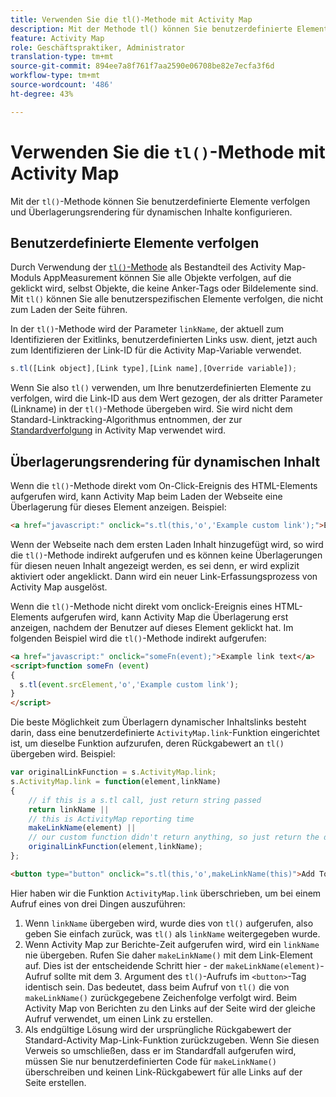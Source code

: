 ```yaml
---
title: Verwenden Sie die tl()-Methode mit Activity Map
description: Mit der Methode tl() können Sie benutzerdefinierte Elemente verfolgen und das Überlagerungsrendering für dynamische Inhalte konfigurieren.
feature: Activity Map
role: Geschäftspraktiker, Administrator
translation-type: tm+mt
source-git-commit: 894ee7a8f761f7aa2590e06708be82e7ecfa3f6d
workflow-type: tm+mt
source-wordcount: '486'
ht-degree: 43%

---
```



# Verwenden Sie die `tl()`-Methode mit Activity Map

Mit der `tl()`-Methode können Sie benutzerdefinierte Elemente verfolgen und Überlagerungsrendering für dynamischen Inhalte konfigurieren.

## Benutzerdefinierte Elemente verfolgen

Durch Verwendung der [`tl()`-Methode](/help/implement/vars/functions/tl-method.md) als Bestandteil des Activity Map-Moduls AppMeasurement können Sie alle Objekte verfolgen, auf die geklickt wird, selbst Objekte, die keine Anker-Tags oder Bildelemente sind. Mit `tl()` können Sie alle benutzerspezifischen Elemente verfolgen, die nicht zum Laden der Seite führen.

In der `tl()`-Methode wird der Parameter `linkName`, der aktuell zum Identifizieren der Exitlinks, benutzerdefinierten Links usw. dient, jetzt auch zum Identifizieren der Link-ID für die Activity Map-Variable verwendet.

```js
s.tl([Link object],[Link type],[Link name],[Override variable]);
```

Wenn Sie also `tl()` verwenden, um Ihre benutzerdefinierten Elemente zu verfolgen, wird die Link-ID aus dem Wert gezogen, der als dritter Parameter (Linkname) in der `tl()`-Methode übergeben wird. Sie wird nicht dem Standard-Linktracking-Algorithmus entnommen, der zur [Standardverfolgung](activitymap-link-tracking-methodology.md) in Activity Map verwendet wird.

## Überlagerungsrendering für dynamischen Inhalt

Wenn die `tl()`-Methode direkt vom On-Click-Ereignis des HTML-Elements aufgerufen wird, kann Activity Map beim Laden der Webseite eine Überlagerung für dieses Element anzeigen. Beispiel: 

```html
<a href="javascript:" onclick="s.tl(this,'o','Example custom link');">Example link text</a>
```

Wenn der Webseite nach dem ersten Laden Inhalt hinzugefügt wird, so wird die `tl()`-Methode indirekt aufgerufen und es können keine Überlagerungen für diesen neuen Inhalt angezeigt werden, es sei denn, er wird explizit aktiviert oder angeklickt. Dann wird ein neuer Link-Erfassungsprozess von Activity Map ausgelöst.

Wenn die `tl()`-Methode nicht direkt vom onclick-Ereignis eines HTML-Elements aufgerufen wird, kann Activity Map die Überlagerung erst anzeigen, nachdem der Benutzer auf dieses Element geklickt hat. Im folgenden Beispiel wird die `tl()`-Methode indirekt aufgerufen:

```html
<a href="javascript:" onclick="someFn(event);">Example link text</a>
<script>function someFn (event)
{
  s.tl(event.srcElement,'o','Example custom link');
}
</script>
```

Die beste Möglichkeit zum Überlagern dynamischer Inhaltslinks besteht darin, dass eine benutzerdefinierte `ActivityMap.link`-Funktion eingerichtet ist, um dieselbe Funktion aufzurufen, deren Rückgabewert an `tl()` übergeben wird. Beispiel:

```js
var originalLinkFunction = s.ActivityMap.link;
s.ActivityMap.link = function(element,linkName)
{
    // if this is a s.tl call, just return string passed
    return linkName ||      
    // this is ActivityMap reporting time
    makeLinkName(element) ||
    // our custom function didn't return anything, so just return the default ActivityMap Link
    originalLinkFunction(element,linkName);
};
```

```html
<button type="button" onclick="s.tl(this,'o',makeLinkName(this)">Add To Cart</button>
```

Hier haben wir die Funktion `ActivityMap.link` überschrieben, um bei einem Aufruf eines von drei Dingen auszuführen:

1. Wenn `linkName` übergeben wird, wurde dies von `tl()` aufgerufen, also geben Sie einfach zurück, was `tl()` als `linkName` weitergegeben wurde.
2. Wenn Activity Map zur Berichte-Zeit aufgerufen wird, wird ein `linkName` nie übergeben. Rufen Sie daher `makeLinkName()` mit dem Link-Element auf. Dies ist der entscheidende Schritt hier - der `makeLinkName(element)`-Aufruf sollte mit dem 3. Argument des `tl()`-Aufrufs im `<button>`-Tag identisch sein. Das bedeutet, dass beim Aufruf von `tl()` die von `makeLinkName()` zurückgegebene Zeichenfolge verfolgt wird. Beim Activity Map von Berichten zu den Links auf der Seite wird der gleiche Aufruf verwendet, um einen Link zu erstellen.
3. Als endgültige Lösung wird der ursprüngliche Rückgabewert der Standard-Activity Map-Link-Funktion zurückzugeben. Wenn Sie diesen Verweis so umschließen, dass er im Standardfall aufgerufen wird, müssen Sie nur benutzerdefinierten Code für `makeLinkName()` überschreiben und keinen Link-Rückgabewert für alle Links auf der Seite erstellen.
